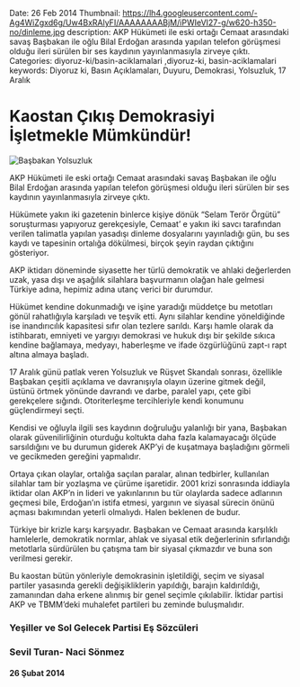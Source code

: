 Date: 26 Feb 2014
Thumbnail: https://lh4.googleusercontent.com/-Ag4WiZgxd6g/Uw4BxRAlyFI/AAAAAAAABjM/iPWIeVI27-g/w620-h350-no/dinleme.jpg
description: AKP Hükümeti ile eski ortağı Cemaat arasındaki savaş Başbakan ile oğlu Bilal Erdoğan arasında yapılan telefon görüşmesi olduğu ileri sürülen bir ses kaydının yayınlanmasıyla zirveye çıktı.
Categories: diyoruz-ki/basin-aciklamalari ,diyoruz-ki, basin-aciklamalari
keywords: Diyoruz ki, Basın Açıklamaları, Duyuru, Demokrasi, Yolsuzluk, 17 Aralık

# Kaostan Çıkış Demokrasiyi İşletmekle Mümkündür!

![Başbakan Yolsuzluk](https://lh4.googleusercontent.com/-Ag4WiZgxd6g/Uw4BxRAlyFI/AAAAAAAABjM/iPWIeVI27-g/w620-h350-no/dinleme.jpg)

AKP Hükümeti ile eski ortağı Cemaat arasındaki savaş Başbakan ile oğlu Bilal Erdoğan arasında yapılan telefon görüşmesi olduğu ileri sürülen bir ses kaydının yayınlanmasıyla zirveye çıktı.

Hükümete yakın iki gazetenin binlerce kişiye dönük “Selam Terör Örgütü” soruşturması yapıyoruz gerekçesiyle, Cemaat’ e yakın iki savcı tarafından verilen talimatla yapılan yasadışı dinleme dosyalarını yayınladığı gün, bu ses kaydı ve tapesinin ortalığa dökülmesi, birçok şeyin raydan çıktığını gösteriyor.

AKP iktidarı döneminde siyasette her türlü demokratik ve ahlaki değerlerden uzak,  yasa dışı ve aşağılık silahlara başvurmanın olağan hale gelmesi Türkiye adına, hepimiz adına utanç verici bir durumdur.

Hükümet kendine dokunmadığı ve işine yaradığı müddetçe bu metotları gönül rahatlığıyla karşıladı ve teşvik etti. Aynı silahlar kendine yöneldiğinde ise inandırıcılık kapasitesi sıfır olan tezlere sarıldı. Karşı hamle olarak da istihbaratı, emniyeti ve yargıyı demokrasi ve hukuk dışı bir şekilde sıkıca kendine bağlamaya, medyayı, haberleşme ve ifade özgürlüğünü zapt-ı rapt altına almaya başladı.

17 Aralık günü patlak veren Yolsuzluk ve Rüşvet Skandalı sonrası, özellikle Başbakan çeşitli açıklama ve davranışıyla olayın üzerine gitmek değil, üstünü örtmek yönünde davrandı ve darbe, paralel yapı, çete gibi gerekçelere sığındı. Otoriterleşme tercihleriyle kendi konumunu güçlendirmeyi seçti.

Kendisi ve oğluyla ilgili ses kaydının doğruluğu yalanlığı bir yana, Başbakan olarak güvenilirliğinin oturduğu koltukta daha fazla kalamayacağı ölçüde sarsıldığını ve bu durumun giderek AKP’yi de kuşatmaya başladığını görmeli ve gecikmeden gereğini yapmalıdır.

Ortaya çıkan olaylar, ortalığa saçılan paralar, alınan tedbirler, kullanılan silahlar tam bir yozlaşma ve çürüme işaretidir. 2001 krizi sonrasında iddiayla iktidar olan AKP’n in lideri ve yakınlarının bu tür olaylarda sadece adlarının geçmesi bile, Erdoğan’ın istifa etmesi, yargının ve siyasal sürecin önünü açması bakımından yeterli olmalıydı. Halen beklenen de budur.

Türkiye bir krizle karşı karşıyadır. Başbakan ve Cemaat arasında karşılıklı hamlelerle, demokratik normlar, ahlak ve siyasal etik değerlerinin sıfırlandığı metotlarla sürdürülen bu çatışma tam bir siyasal çıkmazdır ve buna son verilmesi gerekir.

Bu kaostan bütün yönleriyle demokrasinin işletildiği, seçim ve siyasal partiler yasasında gerekli değişikliklerin yapıldığı, barajın kaldırıldığı, zamanından daha erkene alınmış bir genel seçimle çıkılabilir. İktidar partisi AKP ve TBMM’deki muhalefet partileri bu zeminde buluşmalıdır.

 
### Yeşiller ve Sol Gelecek Partisi Eş Sözcüleri
### Sevil Turan- Naci Sönmez


#### 26 Şubat 2014

